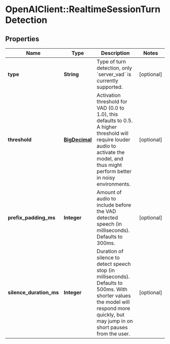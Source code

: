 # OpenAIClient::RealtimeSessionTurnDetection

## Properties
Name | Type | Description | Notes
------------ | ------------- | ------------- | -------------
**type** | **String** | Type of turn detection, only &#x60;server_vad&#x60; is currently supported.  | [optional] 
**threshold** | [**BigDecimal**](BigDecimal.md) | Activation threshold for VAD (0.0 to 1.0), this defaults to 0.5. A  higher threshold will require louder audio to activate the model, and  thus might perform better in noisy environments.  | [optional] 
**prefix_padding_ms** | **Integer** | Amount of audio to include before the VAD detected speech (in  milliseconds). Defaults to 300ms.  | [optional] 
**silence_duration_ms** | **Integer** | Duration of silence to detect speech stop (in milliseconds). Defaults  to 500ms. With shorter values the model will respond more quickly,  but may jump in on short pauses from the user.  | [optional] 

